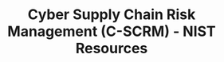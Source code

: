 ---
title: Cyber Supply Chain Risk Management (C-SCRM) - NIST Resources
year:
description: A collection of resources from the National Institute for Standards and Technology (NIST) related tocybersecurity supply chain risk management.
external_url: csrc.nist.gov/projects/cyber-supply-chain-risk-management
content_tags:
type: link
filters: scrm
---
